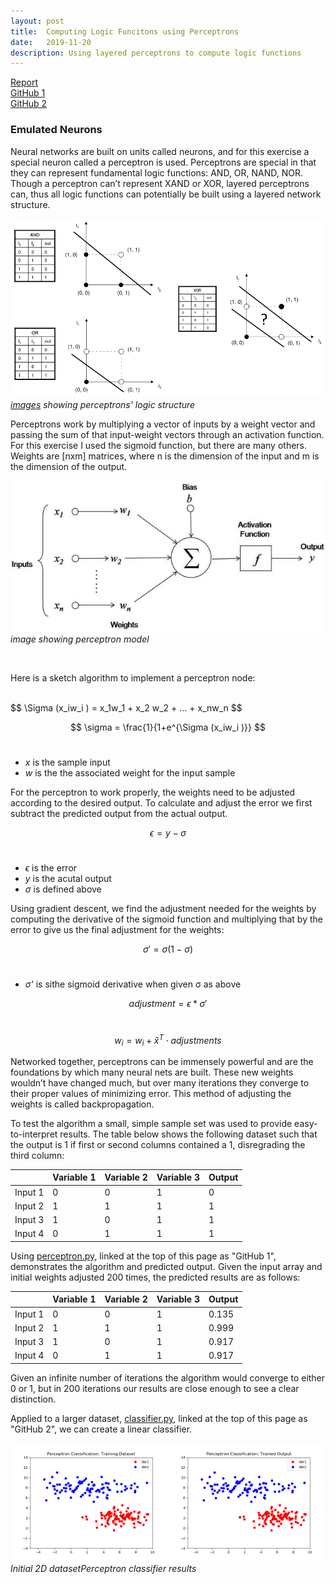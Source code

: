```yaml
---
layout: post
title:  Computing Logic Funcitons using Perceptrons
date:   2019-11-20
description: Using layered perceptrons to compute logic functions
---
```

<p>
  <a href=""></a><div class=""></div>
  <a href="https://github.com/alexanderhay2020/alexanderhay2020.github.io/blob/master/assets/pdf/perceptron.pdf"><div class="color-button">Report</div></a>
  <a href="https://github.com/alexanderhay2020/alexanderhay2020.github.io/blob/master/assets/py/perceptron.py"><div class="color-button">GitHub 1</div></a>
  <a href="https://github.com/alexanderhay2020/alexanderhay2020.github.io/blob/master/assets/py/classifier.py"><div class="color-button">GitHub 2</div></a>
</p>

### Emulated Neurons
Neural networks are built on units called neurons, and for this exercise a special neuron called a perceptron is used.
Perceptrons are special in that they can represent fundamental logic functions: AND, OR, NAND, NOR. Though
a perceptron can’t represent XAND or XOR, layered perceptrons can, thus all logic functions can potentially be
built using a layered network structure.

<p>
    <img src="/assets/img/nn_01.png" width="511" height="286" alt/>
    <br>
    <a href="https://medium.com/@lucaspereira0612/solving-xor-with-a-single-perceptron-34539f395182"><em>images</em></a><em> showing perceptrons' logic structure</em>
</p>

Perceptrons work by multiplying a vector of inputs by a weight vector and passing the sum of that input-weight vectors through an activation function. For this exercise I used the sigmoid function, but there are many others. Weights are [nxm] matrices, where n is the dimension of the input and m is the dimension of the output.
<p>
    <img src="/assets/img/nn_02.png" alt/>
    <br>
    <!-- <a href="https://missinglink.ai/guides/neural-network-concepts/neural-network-bias-bias-neuron-overfitting-underfitting/"><em>image</em></a> -->
    <em> image showing perceptron model</em>
</p>

<br>

Here is a sketch algorithm to implement a perceptron node:

<br>
$$
\Sigma (x_iw_i ) = x_1w_1 + x_2 w_2 + ... + x_nw_n
$$

$$
\sigma = \frac{1}{1+e^{\Sigma (x_iw_i )}}
$$
<br>

* *x* is the sample input
* *w* is the the associated weight for the input sample

For the perceptron to work properly, the weights need to be adjusted according to the desired output. To calculate and adjust the error we first subtract the predicted output from the actual output.

$$
\epsilon=y-\sigma
$$
<br>

* *ϵ* is the error
* *y* is the acutal output
* *σ* is defined above

Using gradient descent, we find the adjustment needed for the weights by computing the derivative of the sigmoid function and multiplying that by the error to give us the final adjustment for the weights:

$$
\sigma' = \sigma (1- \sigma)
$$
<br>

* *σ'* is sithe sigmoid derivative when given σ as above

$$
adjustment = \epsilon*\sigma'
$$
<br>

$$
w_i=w_i+ \hat{x}^T \cdot adjustments
$$

Networked together, perceptrons can be immensely powerful and are the foundations by which many neural nets are built. These new weights wouldn’t have changed much, but over many iterations they converge to their proper values of minimizing error. This method of adjusting the weights is called backpropagation.

To test the algorithm a small, simple sample set was used to provide easy-to-interpret results. The table below
shows the following dataset such that the output is 1 if first or second columns contained a 1, disregrading the third column:

|         | Variable 1 | Variable 2 | Variable 3 | Output |
|---------|------------|------------|------------|--------|
| Input 1 | 0          | 0          | 1          | 0      |
| Input 2 | 1          | 1          | 1          | 1      |
| Input 3 | 1          | 0          | 1          | 1      |
| Input 4 | 0          | 1          | 1          | 1      |

Using [perceptron.py](https://github.com/alexanderhay2020/alexanderhay2020.github.io/blob/master/assets/py/perceptron.py), linked at the top of this page as "GitHub 1", demonstrates the algorithm and predicted output. Given the input array and initial weights adjusted
200​ times, the predicted results are as follows:

|         | Variable 1 | Variable 2 | Variable 3 | Output |
|---------|------------|------------|------------|--------|
| Input 1 | 0          | 0          | 1          | 0.135  |
| Input 2 | 1          | 1          | 1          | 0.999  |
| Input 3 | 1          | 0          | 1          | 0.917  |
| Input 4 | 0          | 1          | 1          | 0.917  |

Given an infinite number of iterations the algorithm would converge to either 0 or 1, but in 200 iterations our results are close enough to see a clear distinction.

Applied to a larger dataset, [classifier.py](https://github.com/alexanderhay2020/alexanderhay2020.github.io/blob/master/assets/py/classifier.py), linked at the top of this page as "GitHub 2", we can create a linear classifier.

<p>
    <img src="/assets/img/Figure_2-1.png" width="50%;" height="50%;" alt/><img src="/assets/img/Figure_2-2.png" width="50%;" height="50%;" alt/>
    <br>
    <em>Initial 2D dataset</em><em>Perceptron classifier results</em>
</p>

